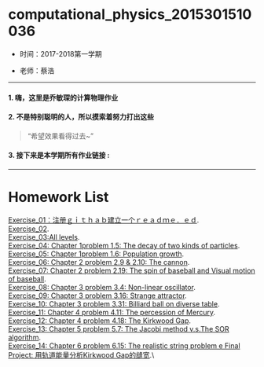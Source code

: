 # computational_physics_2015301510036
* 时间：2017-2018第一学期

* 老师：蔡浩
---

#### 1. 嗨，这里是乔敏琛的计算物理作业
#### 2. 不是特别聪明的人，所以摸索着努力打出这些
> “希望效果看得过去~”
#### 3. 接下来是本学期所有作业链接 :

---
# Homework List

[Exercise_01：注册ｇｉｔｈａｂ建立一个ｒｅａｄｍｅ．ｅｄ](https://?).\
[Exercise_02](https://?).\
[Exercise_03:All levels](https://?).\
[Exercise_04: Chapter 1problem 1.5: The decay of two kinds of particles](https://?).\
[Exercise_05: Chapter 1problem 1.6: Population growth](https://?).\
[Exercise_06: Chapter 2 problem 2.9 & 2.10: The cannon](https://?).\
[Exercise_07: Chapter 2 problem 2.19: The spin of baseball and Visual motion of baseball](https://?).\
[Exercise_08: Chapter 3 problem 3.4: Non-linear oscillator](https://?).\
[Exercise_09: Chapter 3 problem 3.16: Strange attractor](https://?).\
[Exercise_10: Chapter 3 problem 3.31: Billiard ball on diverse table](https://?).\
[Exercise_11: Chapter 4 problem 4.11: The percession of Mercury](https://?).\
[Exercise_12: Chapter 4 problem 4.18: The Kirkwood Gap](https://?).\
[Exercise_13: Chapter 5 problem 5.7: The Jacobi method v.s.The SOR algorithm](https://?).\
[Exercise_14: Chapter 6 problem 6.15: The realistic string problem e Final Project: 用轨道能量分析Kirkwood Gap的缝宽](https://?).\


